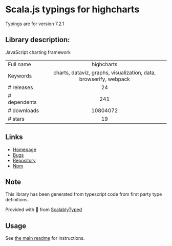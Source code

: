 
# Scala.js typings for highcharts

Typings are for version 7.2.1

## Library description:
JavaScript charting framework

|                    |                 |
| ------------------ | :-------------: |
| Full name          | highcharts |
| Keywords           | charts, dataviz, graphs, visualization, data, browserify, webpack |
| # releases         | 24 |
| # dependents       | 241 |
| # downloads        | 10804072 |
| # stars            | 19 |

## Links
- [Homepage](http://www.highcharts.com)
- [Bugs](https://github.com/highcharts/highcharts/issues)
- [Repository](https://github.com/highcharts/highcharts-dist)
- [Npm](https://www.npmjs.com/package/highcharts)
    


## Note
This library has been generated from typescript code from first party type definitions.

Provided with :purple_heart: from [ScalablyTyped](https://github.com/oyvindberg/ScalablyTyped)

## Usage
See [the main readme](../../readme.md) for instructions.



